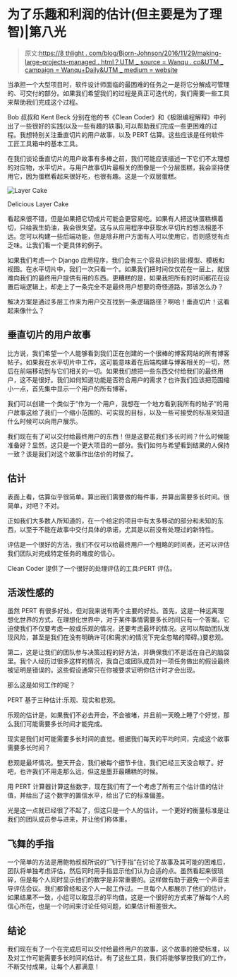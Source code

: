# 为了乐趣和利润的估计(但主要是为了理智)|第八光

> 原文:[https://8 thlight . com/blog/Bjorn-Johnson/2016/11/29/making-large-projects-managed . html？UTM _ source = Wanqu . co&UTM _ campaign = Wanqu+Daily&UTM _ medium = website](https://8thlight.com/blog/bjorn-johnson/2016/11/29/making-large-projects-manageable.html?utm_source=wanqu.co&utm_campaign=Wanqu+Daily&utm_medium=website)

当承担一个大型项目时，软件设计师面临的最困难的任务之一是将它分解成可管理的、可交付的部分。如果我们希望我们的过程是真正可迭代的，我们需要一些工具来帮助我们完成这个过程。

Bob 叔叔和 Kent Beck 分别在他的书《Clean Coder》和《极限编程解释》中列出了一些很好的实践(以及一些有趣的轶事),可以帮助我们完成一些更困难的过程。我想特别关注垂直切片的用户故事，以及 PERT 估算。这些应该是任何软件工匠工具箱中的基本工具。

在我们谈论垂直切片的用户故事有多棒之前，我们可能应该描述一下它们不太理想的对应物，水平切片。与用户故事切片最相关的图像是一个分层蛋糕，我会坚持使用它，因为蛋糕看起来很好吃，也很有趣。这是一个双层蛋糕。

![Layer Cake](../Images/e159da6622e3a3bbc32398155790a460.png)

Delicious Layer Cake







看起来很不错，但是如果把它切成片可能会更容易吃。如果有人把这块蛋糕横着切，只给我生奶油，我会很失望。这与从应用程序中获取水平切片的想法相差不远。您可以构建一些后端功能，但是除非用户方面有人可以使用它，否则感觉有点乏味。让我们看一个更具体的例子。

如果我们考虑一个 Django 应用程序，我们会有三个容易识别的层:模型、模板和视图。在水平切片中，我们一次只看一个。如果我们把时间仅仅花在一层上，就很难向我们的最终用户提供有用的东西。更糟糕的是，如果我把所有的时间都花在设置后端逻辑上，却走上了一条完全不是最终用户想要的奇怪道路，那该怎么办？

解决方案是通过多层工作来为用户交互找到一条逻辑路径？啊哈！垂直切片！这看起来像什么？

## 垂直切片的用户故事

比方说，我们希望一个人能够看到我们正在创建的一个很棒的博客网站的所有博客帖子。如果我在水平切片中工作，这可能意味着在后端构建与博客相关的一切，然后在前端移动到与它们相关的一切。如果我们想把一些东西交付给我们的最终用户，这不是很好。我们如何知道功能是否符合用户的需求？也许我们应该把范围缩小一点，首先集中显示一个用户的所有博客。

我们可以创建一个类似于“作为一个用户，我想在一个地方看到我所有的帖子”的用户故事这给了我们一个缩小范围的、可实现的目标，以及一些可接受的标准来知道什么时候可以向用户展示。

我们现在有了可以交付给最终用户的东西！但是这要花我们多长时间？什么时候能准备好？显然，这只是一个更大项目的一部分。我们如何与希望看到结果的人保持一致？该是我们对这个故事作出估价的时候了。

## 估计

表面上看，估算似乎很简单。算出我们需要做的每件事，并算出需要多长时间。很简单，对吧？不对。

正如我们大多数人所知道的，在一个给定的项目中有太多移动的部分和未知的东西，以至于不能在故事中交付具体的承诺，尤其是以前没有处理过的新特性。

评估是一个很好的方法，我们不仅可以给最终用户一个粗略的时间表，还可以评估我们团队对完成特定任务的难度的信心。

Clean Coder 提供了一个很好的处理评估的工具:PERT 评估。

## 活泼性感的

虽然 PERT 有很多好处，但对我来说有两个主要的好处。首先，这是一种远离理想化世界的方式，在理想化世界中，对于某件事情需要多长时间只有一个答案。它迫使我们不仅要考虑一般或乐观的情况，还要考虑最坏的情况。这可以帮助团队发现风险，甚至是我们在没有明确许可(和需求)的情况下完全忽略的障碍。)要悲观。

第二，这是让我们的团队参与决策过程的好方法，并确保我们不是活在自己的脑袋里。我个人经历过很多这样的情况，我自己或团队成员对一项任务做出的假设最终被证明是错误的。这些假设通常只在你被要求证明你估计时才会出现。

那么这是如何工作的呢？

PERT 基于三种估计:乐观、现实和悲观。

乐观的估计是，如果我们不必去开会，不会被堵，并且前一天晚上睡了个好觉，那么我们可能需要多长时间才能完成。

现实是我们对可能需要多长时间的直觉。根据我们每天的平均时间，完成这个故事需要多长时间？

悲观是最坏情况。整天开会，我们被每个细节卡住，我们已经三天没合眼了。好吧，也许我们不用走那么远，但这是墨菲最糟糕的时候。

用 PERT 计算器计算这些数字，现在我们有了一个考虑了所有三个估计值的估计值，并给出了这个数字的置信水平，给出了它的标准偏差。

光是这一点就已经很了不起了，但这只是一个人的估计。一个更好的衡量标准是让我们的团队成员参与进来，并让他们称体重。

## 飞舞的手指

一个简单的方法是用鲍勃叔叔所说的“飞行手指”在讨论了故事及其可能的困难后，团队将单独考虑评估，然后同时用手指显示他们认为合适的点。虽然看起来很琐碎，但是每个人同时显示他们的数字是非常重要的。这样做有助于避免一个声音主导评估会议。我们都曾经和这个人一起工作过。一旦每个人都展示了他们的估计，如果结果不一致，小组可以取显示的平均值。这是一个很好的方式来了解每个人的信心所在，也是一个时间来讨论任何问题，如果估计相差很大。

## 结论

我们现在有了一个在完成后可以交付给最终用户的故事，这个故事的接受标准，以及对工作可能需要多长时间的估计。有了这些工具，我们将能够掌控我们的工作，不断交付成果，让每个人都满意！